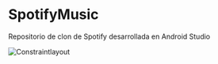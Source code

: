 # SpotifyMusic
Repositorio de clon de Spotify desarrollada en Android Studio

![Constraintlayout](https://user-images.githubusercontent.com/41756950/153689206-39a72e0b-2259-4bc2-b95b-1e6296ef8e96.png)


